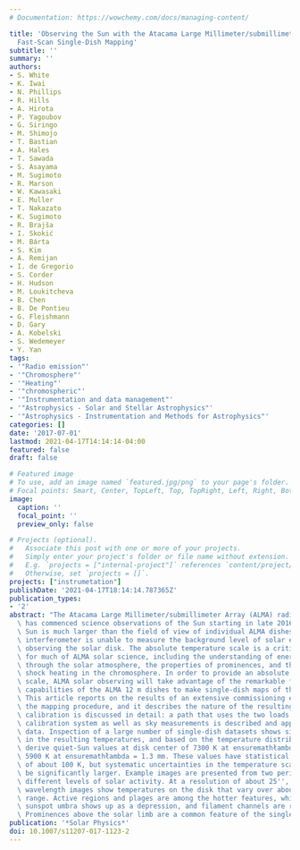 ```yaml
---
# Documentation: https://wowchemy.com/docs/managing-content/

title: 'Observing the Sun with the Atacama Large Millimeter/submillimeter Array (ALMA):
  Fast-Scan Single-Dish Mapping'
subtitle: ''
summary: ''
authors:
- S. White
- K. Iwai
- N. Phillips
- R. Hills
- A. Hirota
- P. Yagoubov
- G. Siringo
- M. Shimojo
- T. Bastian
- A. Hales
- T. Sawada
- S. Asayama
- M. Sugimoto
- R. Marson
- W. Kawasaki
- E. Muller
- T. Nakazato
- K. Sugimoto
- R. Brajša
- I. Skokić
- M. Bárta
- S. Kim
- A. Remijan
- I. de Gregorio
- S. Corder
- H. Hudson
- M. Loukitcheva
- B. Chen
- B. De Pontieu
- G. Fleishmann
- D. Gary
- A. Kobelski
- S. Wedemeyer
- Y. Yan
tags:
- '"Radio emission"'
- '"Chromosphere"'
- '"Heating"'
- '"chromospheric"'
- '"Instrumentation and data management"'
- '"Astrophysics - Solar and Stellar Astrophysics"'
- '"Astrophysics - Instrumentation and Methods for Astrophysics"'
categories: []
date: '2017-07-01'
lastmod: 2021-04-17T14:14:14-04:00
featured: false
draft: false

# Featured image
# To use, add an image named `featured.jpg/png` to your page's folder.
# Focal points: Smart, Center, TopLeft, Top, TopRight, Left, Right, BottomLeft, Bottom, BottomRight.
image:
  caption: ''
  focal_point: ''
  preview_only: false

# Projects (optional).
#   Associate this post with one or more of your projects.
#   Simply enter your project's folder or file name without extension.
#   E.g. `projects = ["internal-project"]` references `content/project/deep-learning/index.md`.
#   Otherwise, set `projects = []`.
projects: ["instrumetation"]
publishDate: '2021-04-17T18:14:14.787365Z'
publication_types:
- '2'
abstract: "The Atacama Large Millimeter/submillimeter Array (ALMA) radio telescope\
  \ has commenced science observations of the Sun starting in late 2016. Since the\
  \ Sun is much larger than the field of view of individual ALMA dishes, the ALMA\
  \ interferometer is unable to measure the background level of solar emission when\
  \ observing the solar disk. The absolute temperature scale is a critical measurement\
  \ for much of ALMA solar science, including the understanding of energy transfer\
  \ through the solar atmosphere, the properties of prominences, and the study of\
  \ shock heating in the chromosphere. In order to provide an absolute temperature\
  \ scale, ALMA solar observing will take advantage of the remarkable fast-scanning\
  \ capabilities of the ALMA 12 m dishes to make single-dish maps of the full Sun.\
  \ This article reports on the results of an extensive commissioning effort to optimize\
  \ the mapping procedure, and it describes the nature of the resulting data. Amplitude\
  \ calibration is discussed in detail: a path that uses the two loads in the ALMA\
  \ calibration system as well as sky measurements is described and applied to commissioning\
  \ data. Inspection of a large number of single-dish datasets shows significant variation\
  \ in the resulting temperatures, and based on the temperature distributions, we\
  \ derive quiet-Sun values at disk center of 7300 K at ensuremathłambda = 3 mm and\
  \ 5900 K at ensuremathłambda = 1.3 mm. These values have statistical uncertainties\
  \ of about 100 K, but systematic uncertainties in the temperature scale that may\
  \ be significantly larger. Example images are presented from two periods with very\
  \ different levels of solar activity. At a resolution of about 25'', the 1.3 mm\
  \ wavelength images show temperatures on the disk that vary over about a 2000 K\
  \ range. Active regions and plages are among the hotter features, while a large\
  \ sunspot umbra shows up as a depression, and filament channels are relatively cool.\
  \ Prominences above the solar limb are a common feature of the single-dish images."
publication: '*Solar Physics*'
doi: 10.1007/s11207-017-1123-2
---
```

